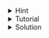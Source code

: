 <details>
  <summary>Hint</summary>

  Think of a prefix sum approach.
</details>
<details>
  <summary>Tutorial</summary>

  At first, we solve this question with one query. For making the sum of sugars at least ![](https://latex.codecogs.com/svg.image?x), we can greedily choose the largest 
  numbers till we get sum greater than or equal to ![](https://latex.codecogs.com/svg.image?x); this way, we will get the minimum amount of candies. We can do this by sorting at first and then, traversing through the arrays and summing up until we get value greater than or equal to ![](https://latex.codecogs.com/svg.image?x). But doing this for large queries will be costly. So we can use a prefix sum array of the sorted array, and then doing binary search, since the prefix sum array will be sorted.
</details>
<details>
  <summary>Solution</summary>

  ```cpp
  // author: Mushfiq_Talha

  #include "bits/stdc++.h"

  #define fast ios::sync_with_stdio(0);cin.tie(0)
  #define tests int T;cin>>T;for(int kase=1;kase<=T;kase++)
  #define all(v) v.begin(), v.end()
  #define ulta(v) v.rbegin(), v.rend()

  using namespace std;

  void solve() {
      int n, q;
      cin >> n >> q;
      vector<int> a(n);
      for(auto &i: a)
          cin >> i;

      sort(ulta(a));
      partial_sum(all(a), a.begin());

      while(q--) {
          int x;
          cin >> x;
          int ans = lower_bound(all(a), x) - a.begin() + 1;
          cout << (ans > n ? -1 : ans) << '\n';
      }
  }

  int main() {
      fast;

      tests
          solve();

      return 0;
  }
  ```
</details>
